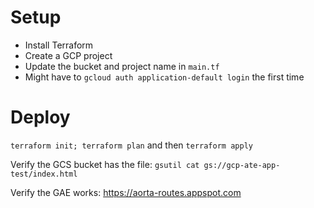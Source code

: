 # Setup

- Install Terraform
- Create a GCP project
- Update the bucket and project name in `main.tf`
- Might have to `gcloud auth application-default login` the first time

# Deploy

`terraform init; terraform plan` and then `terraform apply`

Verify the GCS bucket has the file: `gsutil cat gs://gcp-ate-app-test/index.html`

Verify the GAE works: https://aorta-routes.appspot.com
